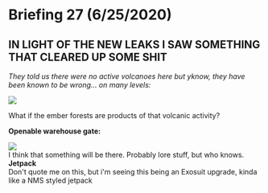 # Briefing 27 (6/25/2020)

## IN LIGHT OF THE NEW LEAKS I SAW SOMETHING THAT CLEARED UP SOME SHIT

*They told us there were no active volcanoes here but yknow, they have been known to be wrong... on many levels:*<br>

![](https://cdn.discordapp.com/attachments/685994642768265235/725671046753157171/f245182c-5f04-462a-b58f-258ec9ad6992.png)<br>

What if the ember forests are products of that volcanic activity?

**Openable warehouse gate:**<br>

![](https://cdn.discordapp.com/attachments/685994642768265235/725671420197208064/unknown.png)<br>
I think that something will be there. Probably lore stuff, but who knows.<br>
**Jetpack**<br>
Don't quote me on this, but i'm seeing this being an Exosuit upgrade, kinda like a NMS styled jetpack
